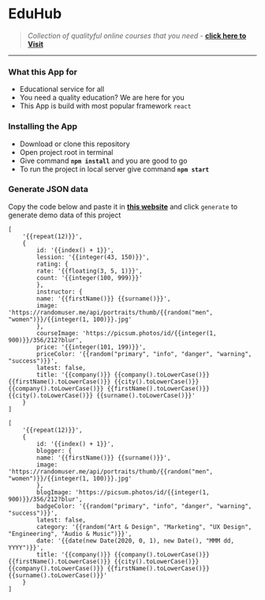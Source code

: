 # EduHub
>_Collection of qualityful online courses that you need_ - __[click here to Visit](https://eduhub-tohir.netlify.app/)__

---

### What this App for
- Educational service for all
- You need a quality education? We are here for you
- This App is build with most popular framework `react`

### Installing the App
- Download or clone this repository
- Open project root in terminal
- Give command __`npm install`__ and you are good to go
- To run the project in local server give command __`npm start`__

### Generate JSON data
Copy the code below and paste it in __[this website](https://www.json-generator.com/)__ and click `generate` to generate demo data of this project

```
[
    '{{repeat(12)}}',
    {
        id: '{{index() + 1}}',
        lession: '{{integer(43, 150)}}',
        rating: {
        rate: '{{floating(3, 5, 1)}}',
        count: '{{integer(100, 999)}}'
        },
        instructor: {
        name: '{{firstName()}} {{surname()}}',
        image: 'https://randomuser.me/api/portraits/thumb/{{random("men", "women")}}/{{integer(1, 100)}}.jpg'
        },
        courseImage: 'https://picsum.photos/id/{{integer(1, 900)}}/356/212?blur',
        price: '{{integer(101, 199)}}',
        priceColor: '{{random("primary", "info", "danger", "warning", "success")}}',
        latest: false,
        title: '{{company()}} {{company().toLowerCase()}} {{firstName().toLowerCase()}} {{city().toLowerCase()}} {{company().toLowerCase()}} {{firstName().toLowerCase()}} {{city().toLowerCase()}} {{surname().toLowerCase()}}'
    }
]
```


```
[
    '{{repeat(12)}}',
    {
        id: '{{index() + 1}}',
        blogger: {
        name: '{{firstName()}} {{surname()}}',
        image: 'https://randomuser.me/api/portraits/thumb/{{random("men", "women")}}/{{integer(1, 100)}}.jpg'
        },
        blogImage: 'https://picsum.photos/id/{{integer(1, 900)}}/356/212?blur',
        badgeColor: '{{random("primary", "info", "danger", "warning", "success")}}',
        latest: false,
        category: '{{random("Art & Design", "Marketing", "UX Design", "Engineering", "Audio & Music")}}',
        date: '{{date(new Date(2020, 0, 1), new Date(), "MMM dd, YYYY")}}',
        title: '{{company()}} {{company().toLowerCase()}} {{firstName().toLowerCase()}} {{city().toLowerCase()}} {{company().toLowerCase()}} {{firstName().toLowerCase()}} {{surname().toLowerCase()}}'
    }
]
```
